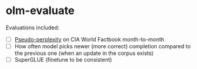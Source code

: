 # olm-evaluate

Evaluations included: 
* [ ] [Pseudo-perplexity](https://stackoverflow.com/questions/70464428/how-to-calculate-perplexity-of-a-sentence-using-huggingface-masked-language-mode) on CIA World Factbook month-to-month
* [ ] How often model picks newer (more correct) completion compared to the previous one (when an update in the corpus exists)
* [ ] SuperGLUE (finetune to be consistent)